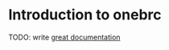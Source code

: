 # Introduction to onebrc

TODO: write [great documentation](http://jacobian.org/writing/what-to-write/)
